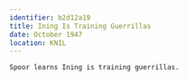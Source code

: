 ```yaml
---
identifier: b2d12a19
title: Ining Is Training Guerrillas
date: October 1947
location: KNIL
---
```


```synopsis
Spoor learns Ining is training guerrillas.
```

